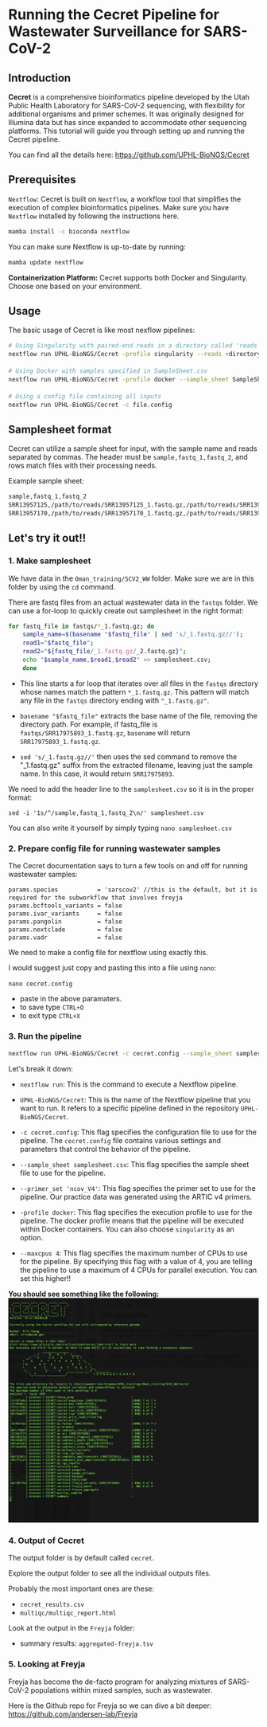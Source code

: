# Running the Cecret Pipeline for Wastewater Surveillance for SARS-CoV-2

## Introduction
**Cecret** is a comprehensive bioinformatics pipeline developed by the Utah Public Health Laboratory for SARS-CoV-2 sequencing, with flexibility for additional organisms and primer schemes. It was originally designed for Illumina data but has since expanded to accommodate other sequencing platforms. This tutorial will guide you through setting up and running the Cecret pipeline.

You can find all the details here: https://github.com/UPHL-BioNGS/Cecret 

## Prerequisites
`Nextflow`: Cecret is built on `Nextflow`, a workflow tool that simplifies the execution of complex bioinformatics pipelines. Make sure you have `Nextflow` installed by following the instructions here.

```bash
mamba install -c bioconda nextflow
```

You can make sure Nextflow is up-to-date by running:

```bash
mamba update nextflow
```

**Containerization Platform:** Cecret supports both Docker and Singularity. Choose one based on your environment.

## Usage
The basic usage of Cecret is like most nexflow pipelines:

```bash
# Using Singularity with paired-end reads in a directory called 'reads'
nextflow run UPHL-BioNGS/Cecret -profile singularity --reads <directory to reads>

# Using Docker with samples specified in SampleSheet.csv
nextflow run UPHL-BioNGS/Cecret -profile docker --sample_sheet SampleSheet.csv

# Using a config file containing all inputs
nextflow run UPHL-BioNGS/Cecret -c file.config

```

## Samplesheet format
Cecret can utilize a sample sheet for input, with the sample name and reads separated by commas. The header must be `sample,fastq_1,fastq_2`, and rows match files with their processing needs.

Example sample sheet:
```bash
sample,fastq_1,fastq_2
SRR13957125,/path/to/reads/SRR13957125_1.fastq.gz,/path/to/reads/SRR13957125_2.fastq.gz
SRR13957170,/path/to/reads/SRR13957170_1.fastq.gz,/path/to/reads/SRR13957170_2.fastq.gz
```
## Let's try it out!!

### 1. Make samplesheet

We have data in the `Oman_training/SCV2_WW` folder. Make sure we are in this folder by using the `cd` command. 

There are fastq files from an actual wastewater data in the `fastqs` folder. We can use a for-loop to quickly create out samplesheet in the right format:

```bash
for fastq_file in fastqs/*_1.fastq.gz; do 
    sample_name=$(basename "$fastq_file" | sed 's/_1.fastq.gz//'); 
    read1="$fastq_file"; 
    read2="${fastq_file/_1.fastq.gz/_2.fastq.gz}"; 
    echo "$sample_name,$read1,$read2" >> samplesheet.csv; 
    done
```
- This line starts a for loop that iterates over all files in the `fastqs` directory whose names match the pattern `*_1.fastq.gz`. This pattern will match any file in the `fastqs` directory ending with `"_1.fastq.gz"`.

- `basename "$fastq_file"` extracts the base name of the file, removing the directory path. For example, if fastq_file is `fastqs/SRR17975893_1.fastq.gz`, `basename` will return `SRR17975893_1.fastq.gz`.

- `sed 's/_1.fastq.gz//'` then uses the sed command to remove the "_1.fastq.gz" suffix from the extracted filename, leaving just the sample name. In this case, it would return `SRR17975893`.

We need to add the header line to the `samplesheet.csv` so it is in the proper format:
```
sed -i '1s/^/sample,fastq_1,fastq_2\n/' samplesheet.csv
```

You can also write it yourself by simply typing `nano samplesheet.csv`


### 2. Prepare config file for running wastewater samples 
The Cecret documentation says to turn a few tools on and off for running wastewater samples: 

```
params.species           = 'sarscov2' //this is the default, but it is required for the subworkflow that involves freyja
params.bcftools_variants = false
params.ivar_variants     = false
params.pangolin          = false
params.nextclade         = false
params.vadr              = false
```

We need to make a config file for nextflow using exactly this.

I would suggest just copy and pasting this into a file using `nano`:

`nano cecret.config`
 - paste in the above paramaters. 
 - to save type `CTRL+O`
 - to exit type `CTRL+X`

### 3. Run the pipeline

```bash
nextflow run UPHL-BioNGS/Cecret -c cecret.config --sample_sheet samplesheet.csv --primer_set 'ncov_V4' -profile docker --maxcpus 4
```
Let's break it down:

- `nextflow run`: This is the command to execute a Nextflow pipeline.

- `UPHL-BioNGS/Cecret`: This is the name of the Nextflow pipeline that you want to run. It refers to a specific pipeline defined in the repository `UPHL-BioNGS/Cecret`.

- `-c cecret.config`: This flag specifies the configuration file to use for the pipeline. The `cecret.config` file contains various settings and parameters that control the behavior of the pipeline.

- `--sample_sheet samplesheet.csv`: This flag specifies the sample sheet file to use for the pipeline. 

- `--primer_set 'ncov_V4'`: This flag specifies the primer set to use for the pipeline. Our practice data was generated using the ARTIC v4 primers.

- `-profile docker`: This flag specifies the execution profile to use for the pipeline. The docker profile means that the pipeline will be executed within Docker containers. You can also choose `singularity` as an option.

- `--maxcpus 4`: This flag specifies the maximum number of CPUs to use for the pipeline. By specifying this flag with a value of 4, you are telling the pipeline to use a maximum of 4 CPUs for parallel execution. You can set this higher!!


**You should see something like the following:**
![Cecret](figs/Cecret.png)


### 4. Output of Cecret

The output folder is by default called `cecret`.

Explore the output folder to see all the individual outputs files.

Probably the most important ones are these:
- `cecret_results.csv`
- `multiqc/multiqc_report.html`

Look at the output in the  `Freyja` folder:
- summary results: `aggregated-freyja.tsv`

### 5. Looking at Freyja
Freyja has become the de-facto program for analyzing mixtures of SARS-CoV-2 populations within mixed samples, such as wastewater. 

Here is the Github repo for Freyja so we can dive a bit deeper:  
https://github.com/andersen-lab/Freyja
